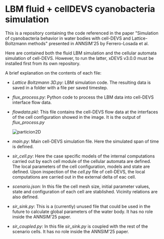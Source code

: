 # LBM fluid + cellDEVS cyanobacteria simulation
This is a repository containing the code referenced in the paper "Simulation of cyanobacteria behavior in water bodies with cell-DEVS and Lattice-Boltzmann methods" presented in ANNSIM'25 by Ferrero-Losada et al.

Here are contained both the fluid LBM simulation and the cellular automata simulation of cell-DEVS. However, to run the latter, xDEVS v3.0.0 must be installed first from its own repository.

A brief explanation on the contents of each file:
 - *Lattice Boltzmann 3D.py*: LBM simulation code. The resulting data is saved in a folder with a file per saved timestep.
   
 - *flux_process.py*: Python code to process the LBM data into cell-DEVS interface flow data.
   
 - *flowdata.pkl*: This file contains the cell-DEVS flow data at the interfaces of the cell configuration showed in the image. It is the output of *flux_process.py*
   
      ![particion2D](https://github.com/user-attachments/assets/51e59166-5515-4948-b73b-a5929a4878de)
 - *main.py*: Main cell-DEVS simulation file. Here the simulated span of time is defined.

 - *sir_cell.py*: Here the case specific models of the internal computations carried out by each cell module of the cellular automata are defined.
The local parameters of the cell configuration, models and state are defined. Upon inspection of the *cell.py* file of cell-DEVS, the local computations are carried out in the external delta of eac cell.

 - *scenario.json*: In this file the cell mesh size, initial parameter values, state and configuration of each cell are stablished. Vicinity relations are also defined.
   
 - *sir_sink.py*: This is a (currently) unused file that could be used in the future to calculate global parameters of the water body. It has no role inside the ANNSIM'25 paper.
   
 - *sir_coupled.py*: In this file *sir_sink.py* is coupled with the rest of the scenario cells. It has no role inside the ANNSIM'25 paper.
